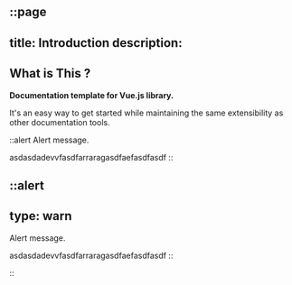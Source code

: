 ::page
---
title: Introduction
description: 
---
## What is This ?
**Documentation template for Vue.js library.**

It's an easy way to get started while maintaining the same extensibility as other documentation tools.

::alert
Alert message.

asdasdadevvfasdfarraragasdfaefasdfasdf
::

::alert
---
type: warn
---
Alert message.

asdasdadevvfasdfarraragasdfaefasdfasdf
::

::